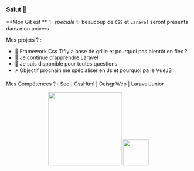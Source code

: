 ### Salut 👋

**Mon Git est **  ✨ _spéciale_ ✨ beaucoup de `CSS` et `Laravel` seront présents dans mon univers.

Mes projets ? :

- 🔭 Framework Css Tifly a base de grille et pourquoi pas bientôt en flex ?
- 🌱 Je continue d'apprendre Laravel
- 💬 Je suis disponible pour toutes questions
- ⚡ Objectif prochain me spécialiser en Js et pourquoi pa le VueJS

Mes Compétences ? :
Seo | CssHtml | DeisgnWeb | LaravelJunior


<p align="center">
  <img src="https://raw.githubusercontent.com/laravel/art/master/logo-lockup/5%20SVG/2%20CMYK/1%20Full%20Color/laravel-logolockup-cmyk-red.svg" width="200">
  <img src="https://cdn.worldvectorlogo.com/logos/css3.svg" width="70">
</p>


<style>
  .markdown-body p:last-child {
  display:flex;
  justify-content:center;
  align-content:center;
  }
</style>

